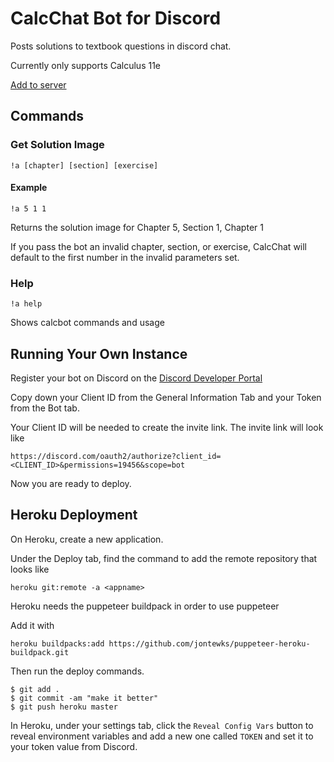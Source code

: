 # CalcChat Bot for Discord

Posts solutions to textbook questions in discord chat.

Currently only supports Calculus 11e

[Add to server](https://discord.com/oauth2/authorize?client_id=753420139541561395&permissions=19456&scope=bot)

## Commands

### Get Solution Image

`!a [chapter] [section] [exercise]`

#### Example

`!a 5 1 1`

Returns the solution image for Chapter 5, Section 1, Chapter 1

If you pass the bot an invalid chapter, section, or exercise, CalcChat will default to the first number in the invalid parameters set.

### Help

`!a help`

Shows calcbot commands and usage

## Running Your Own Instance

Register your bot on Discord on the [Discord Developer Portal](https://discord.com/developers/docs/topics/oauth2)

Copy down your Client ID from the General Information Tab and your Token from the Bot tab.

Your Client ID will be needed to create the invite link. The invite link will look like

`https://discord.com/oauth2/authorize?client_id=<CLIENT_ID>&permissions=19456&scope=bot`

Now you are ready to deploy. 

## Heroku Deployment

On Heroku, create a new application.

Under the Deploy tab, find the command to add the remote repository that looks like

`heroku git:remote -a <appname>`

Heroku needs the puppeteer buildpack in order to use puppeteer

Add it with
```
heroku buildpacks:add https://github.com/jontewks/puppeteer-heroku-buildpack.git
```

Then run the deploy commands.

```
$ git add .
$ git commit -am "make it better"
$ git push heroku master
```

In Heroku, under your settings tab, click the `Reveal Config Vars` button to reveal environment variables and add a new one called `TOKEN` and set it to your token value from Discord.